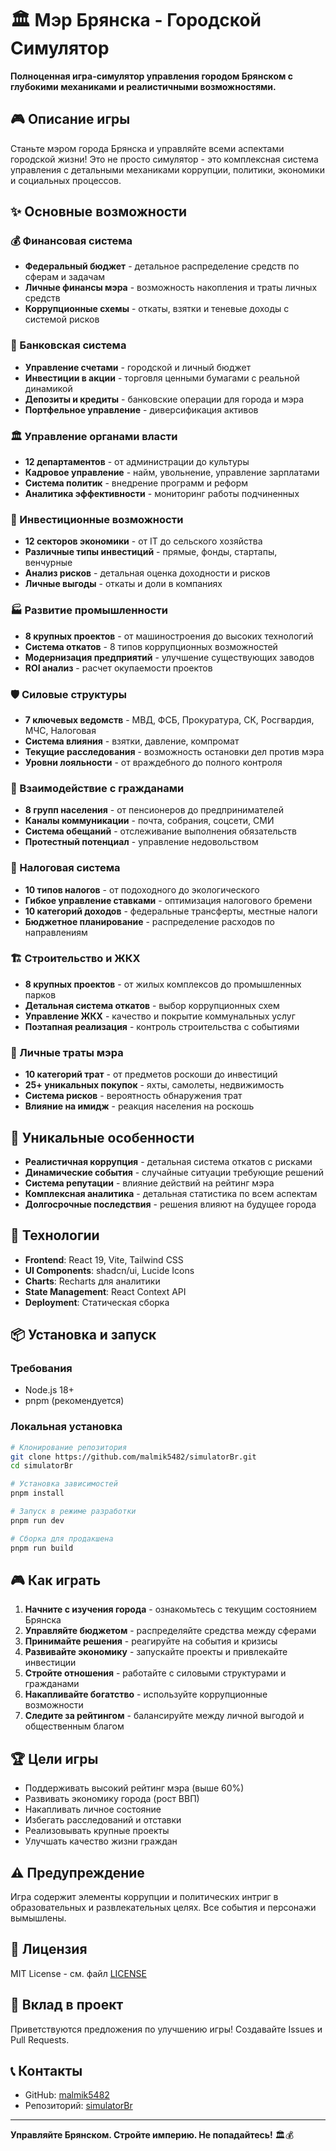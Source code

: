# 🏛️ Мэр Брянска - Городской Симулятор

**Полноценная игра-симулятор управления городом Брянском с глубокими механиками и реалистичными возможностями.**

## 🎮 Описание игры

Станьте мэром города Брянска и управляйте всеми аспектами городской жизни! Это не просто симулятор - это комплексная система управления с детальными механиками коррупции, политики, экономики и социальных процессов.

## ✨ Основные возможности

### 💰 Финансовая система
- **Федеральный бюджет** - детальное распределение средств по сферам и задачам
- **Личные финансы мэра** - возможность накопления и траты личных средств
- **Коррупционные схемы** - откаты, взятки и теневые доходы с системой рисков

### 🏦 Банковская система
- **Управление счетами** - городской и личный бюджет
- **Инвестиции в акции** - торговля ценными бумагами с реальной динамикой
- **Депозиты и кредиты** - банковские операции для города и мэра
- **Портфельное управление** - диверсификация активов

### 🏛️ Управление органами власти
- **12 департаментов** - от администрации до культуры
- **Кадровое управление** - найм, увольнение, управление зарплатами
- **Система политик** - внедрение программ и реформ
- **Аналитика эффективности** - мониторинг работы подчиненных

### 💼 Инвестиционные возможности
- **12 секторов экономики** - от IT до сельского хозяйства
- **Различные типы инвестиций** - прямые, фонды, стартапы, венчурные
- **Анализ рисков** - детальная оценка доходности и рисков
- **Личные выгоды** - откаты и доли в компаниях

### 🏭 Развитие промышленности
- **8 крупных проектов** - от машиностроения до высоких технологий
- **Система откатов** - 8 типов коррупционных возможностей
- **Модернизация предприятий** - улучшение существующих заводов
- **ROI анализ** - расчет окупаемости проектов

### 🛡️ Силовые структуры
- **7 ключевых ведомств** - МВД, ФСБ, Прокуратура, СК, Росгвардия, МЧС, Налоговая
- **Система влияния** - взятки, давление, компромат
- **Текущие расследования** - возможность остановки дел против мэра
- **Уровни лояльности** - от враждебного до полного контроля

### 👥 Взаимодействие с гражданами
- **8 групп населения** - от пенсионеров до предпринимателей
- **Каналы коммуникации** - почта, собрания, соцсети, СМИ
- **Система обещаний** - отслеживание выполнения обязательств
- **Протестный потенциал** - управление недовольством

### 💸 Налоговая система
- **10 типов налогов** - от подоходного до экологического
- **Гибкое управление ставками** - оптимизация налогового бремени
- **10 категорий доходов** - федеральные трансферты, местные налоги
- **Бюджетное планирование** - распределение расходов по направлениям

### 🏗️ Строительство и ЖКХ
- **8 крупных проектов** - от жилых комплексов до промышленных парков
- **Детальная система откатов** - выбор коррупционных схем
- **Управление ЖКХ** - качество и покрытие коммунальных услуг
- **Поэтапная реализация** - контроль строительства с событиями

### 💎 Личные траты мэра
- **10 категорий трат** - от предметов роскоши до инвестиций
- **25+ уникальных покупок** - яхты, самолеты, недвижимость
- **Система рисков** - вероятность обнаружения трат
- **Влияние на имидж** - реакция населения на роскошь

## 🎯 Уникальные особенности

- **Реалистичная коррупция** - детальная система откатов с рисками
- **Динамические события** - случайные ситуации требующие решений
- **Система репутации** - влияние действий на рейтинг мэра
- **Комплексная аналитика** - детальная статистика по всем аспектам
- **Долгосрочные последствия** - решения влияют на будущее города

## 🚀 Технологии

- **Frontend**: React 19, Vite, Tailwind CSS
- **UI Components**: shadcn/ui, Lucide Icons
- **Charts**: Recharts для аналитики
- **State Management**: React Context API
- **Deployment**: Статическая сборка

## 📦 Установка и запуск

### Требования
- Node.js 18+ 
- pnpm (рекомендуется)

### Локальная установка
```bash
# Клонирование репозитория
git clone https://github.com/malmik5482/simulatorBr.git
cd simulatorBr

# Установка зависимостей
pnpm install

# Запуск в режиме разработки
pnpm run dev

# Сборка для продакшена
pnpm run build
```

## 🎮 Как играть

1. **Начните с изучения города** - ознакомьтесь с текущим состоянием Брянска
2. **Управляйте бюджетом** - распределяйте средства между сферами
3. **Принимайте решения** - реагируйте на события и кризисы
4. **Развивайте экономику** - запускайте проекты и привлекайте инвестиции
5. **Стройте отношения** - работайте с силовыми структурами и гражданами
6. **Накапливайте богатство** - используйте коррупционные возможности
7. **Следите за рейтингом** - балансируйте между личной выгодой и общественным благом

## 🏆 Цели игры

- Поддерживать высокий рейтинг мэра (выше 60%)
- Развивать экономику города (рост ВВП)
- Накапливать личное состояние
- Избегать расследований и отставки
- Реализовывать крупные проекты
- Улучшать качество жизни граждан

## ⚠️ Предупреждение

Игра содержит элементы коррупции и политических интриг в образовательных и развлекательных целях. Все события и персонажи вымышлены.

## 📄 Лицензия

MIT License - см. файл [LICENSE](LICENSE)

## 🤝 Вклад в проект

Приветствуются предложения по улучшению игры! Создавайте Issues и Pull Requests.

## 📞 Контакты

- GitHub: [malmik5482](https://github.com/malmik5482)
- Репозиторий: [simulatorBr](https://github.com/malmik5482/simulatorBr)

---

**Управляйте Брянском. Стройте империю. Не попадайтесь!** 🏛️💰
